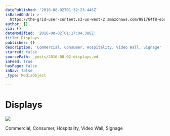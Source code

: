 ```yaml
---
datePublished: '2016-08-02T01:32:23.446Z'
isBasedOnUrl: >-
  https://the-grid-user-content.s3-us-west-2.amazonaws.com/881764f8-e5d5-4e8e-a8bd-7066cb3e17a1.jpg
author: []
via: {}
dateModified: '2016-08-02T01:17:04.388Z'
title: Displays
publisher: {}
description: 'Commercial, Consumer, Hospitality, Video Wall, Signage'
starred: false
sourcePath: _posts/2016-08-02-displays.md
inFeed: true
hasPage: false
inNav: false
_type: MediaObject

---
```

# Displays
![](https://the-grid-user-content.s3-us-west-2.amazonaws.com/881764f8-e5d5-4e8e-a8bd-7066cb3e17a1.jpg)

Commercial, Consumer, Hospitality, Video Wall, Signage